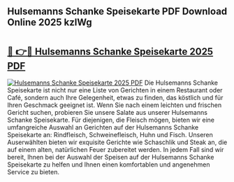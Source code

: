 ## Hulsemanns Schanke Speisekarte PDF Download Online 2025 kzlWg

# <h2><a href="http://gc5wml.nevu.top/?p=Hulsemanns+Schanke+Speisekarte">🔗 👉🔴 Hulsemanns Schanke Speisekarte 2025 PDF</a></h2>

[![Hulsemanns Schanke Speisekarte 2025 PDF](https://i.imgur.com/dBaPXMq.png)](http://gc5wml.nevu.top/?p=Hulsemanns+Schanke+Speisekarte)
Die Hulsemanns Schanke Speisekarte ist nicht nur eine Liste von Gerichten in einem Restaurant oder Café, sondern auch Ihre Gelegenheit, etwas zu finden, das köstlich und für Ihren Geschmack geeignet ist. Wenn Sie nach einem leichten und frischen Gericht suchen, probieren Sie unsere Salate aus unserer Hulsemanns Schanke Speisekarte. Für diejenigen, die Fleisch mögen, bieten wir eine umfangreiche Auswahl an Gerichten auf der Hulsemanns Schanke Speisekarte an: Rindfleisch, Schweinefleisch, Huhn und Fisch. Unseren Auserwählten bieten wir exquisite Gerichte wie Schaschlik und Steak an, die auf einem alten, natürlichen Feuer zubereitet werden. In jedem Fall sind wir bereit, Ihnen bei der Auswahl der Speisen auf der Hulsemanns Schanke Speisekarte zu helfen und Ihnen einen komfortablen und angenehmen Service zu bieten.
